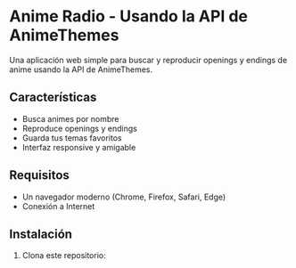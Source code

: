 # Anime Radio - Usando la API de AnimeThemes

Una aplicación web simple para buscar y reproducir openings y endings de anime usando la API de AnimeThemes.

## Características

- Busca animes por nombre
- Reproduce openings y endings
- Guarda tus temas favoritos
- Interfaz responsive y amigable

## Requisitos

- Un navegador moderno (Chrome, Firefox, Safari, Edge)
- Conexión a Internet

## Instalación

1. Clona este repositorio: